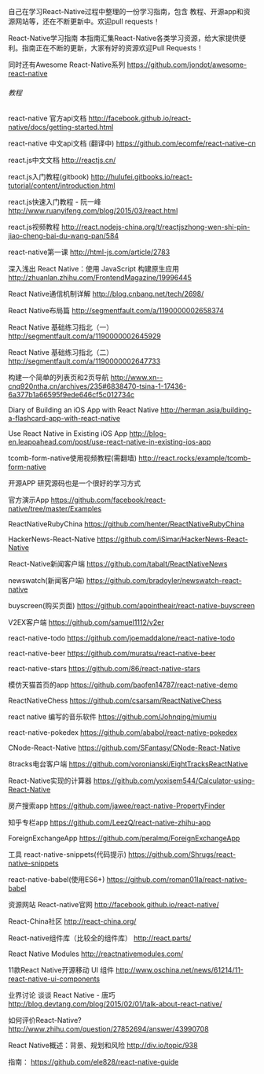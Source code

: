 自己在学习React-Native过程中整理的一份学习指南，包含 教程、开源app和资源网站等，还在不断更新中。欢迎pull requests！

React-Native学习指南
本指南汇集React-Native各类学习资源，给大家提供便利。指南正在不断的更新，大家有好的资源欢迎Pull Requests！

同时还有Awesome React-Native系列
https://github.com/jondot/awesome-react-native

###### 教程
react-native 官方api文档 http://facebook.github.io/react-native/docs/getting-started.html

react-native 中文api文档 (翻译中) https://github.com/ecomfe/react-native-cn

react.js中文文档 http://reactjs.cn/

react.js入门教程(gitbook) http://hulufei.gitbooks.io/react-tutorial/content/introduction.html

react.js快速入门教程 - 阮一峰 http://www.ruanyifeng.com/blog/2015/03/react.html

react.js视频教程 http://react.nodejs-china.org/t/reactjszhong-wen-shi-pin-jiao-cheng-bai-du-wang-pan/584

react-native第一课 http://html-js.com/article/2783

深入浅出 React Native：使用 JavaScript 构建原生应用 http://zhuanlan.zhihu.com/FrontendMagazine/19996445

React Native通信机制详解 http://blog.cnbang.net/tech/2698/

React Native布局篇 http://segmentfault.com/a/1190000002658374

React Native 基础练习指北（一） http://segmentfault.com/a/1190000002645929

React Native 基础练习指北（二） http://segmentfault.com/a/1190000002647733

构建一个简单的列表页和2页导航 http://www.xn--cnq920ntha.cn/archives/235#6838470-tsina-1-17436-6a377b1a66595f9ede646cf5c012734c

Diary of Building an iOS App with React Native http://herman.asia/building-a-flashcard-app-with-react-native

Use React Native in Existing iOS App http://blog-en.leapoahead.com/post/use-react-native-in-existing-ios-app

tcomb-form-native使用视频教程(需翻墙) http://react.rocks/example/tcomb-form-native

开源APP
研究源码也是一个很好的学习方式

官方演示App https://github.com/facebook/react-native/tree/master/Examples

ReactNativeRubyChina https://github.com/henter/ReactNativeRubyChina

HackerNews-React-Native https://github.com/iSimar/HackerNews-React-Native

React-Native新闻客户端 https://github.com/tabalt/ReactNativeNews

newswatch(新闻客户端) https://github.com/bradoyler/newswatch-react-native

buyscreen(购买页面) https://github.com/appintheair/react-native-buyscreen

V2EX客户端 https://github.com/samuel1112/v2er

react-native-todo https://github.com/joemaddalone/react-native-todo

react-native-beer https://github.com/muratsu/react-native-beer

react-native-stars https://github.com/86/react-native-stars

模仿天猫首页的app https://github.com/baofen14787/react-native-demo

ReactNativeChess https://github.com/csarsam/ReactNativeChess

react native 编写的音乐软件 https://github.com/Johnqing/miumiu

react-native-pokedex https://github.com/ababol/react-native-pokedex

CNode-React-Native https://github.com/SFantasy/CNode-React-Native

8tracks电台客户端 https://github.com/voronianski/EightTracksReactNative

React-Native实现的计算器 https://github.com/yoxisem544/Calculator-using-React-Native

房产搜索app https://github.com/jawee/react-native-PropertyFinder

知乎专栏app https://github.com/LeezQ/react-native-zhihu-app

ForeignExchangeApp https://github.com/peralmq/ForeignExchangeApp

工具
react-native-snippets(代码提示) https://github.com/Shrugs/react-native-snippets

react-native-babel(使用ES6+) https://github.com/roman01la/react-native-babel

资源网站
React-native官网 http://facebook.github.io/react-native/

React-China社区 http://react-china.org/

React-native组件库（比较全的组件库） http://react.parts/

React Native Modules http://reactnativemodules.com/

11款React Native开源移动 UI 组件 http://www.oschina.net/news/61214/11-react-native-ui-components

业界讨论
谈谈 React Native - 唐巧 http://blog.devtang.com/blog/2015/02/01/talk-about-react-native/

如何评价React-Native? http://www.zhihu.com/question/27852694/answer/43990708

React Native概述：背景、规划和风险 http://div.io/topic/938

指南： https://github.com/ele828/react-native-guide
